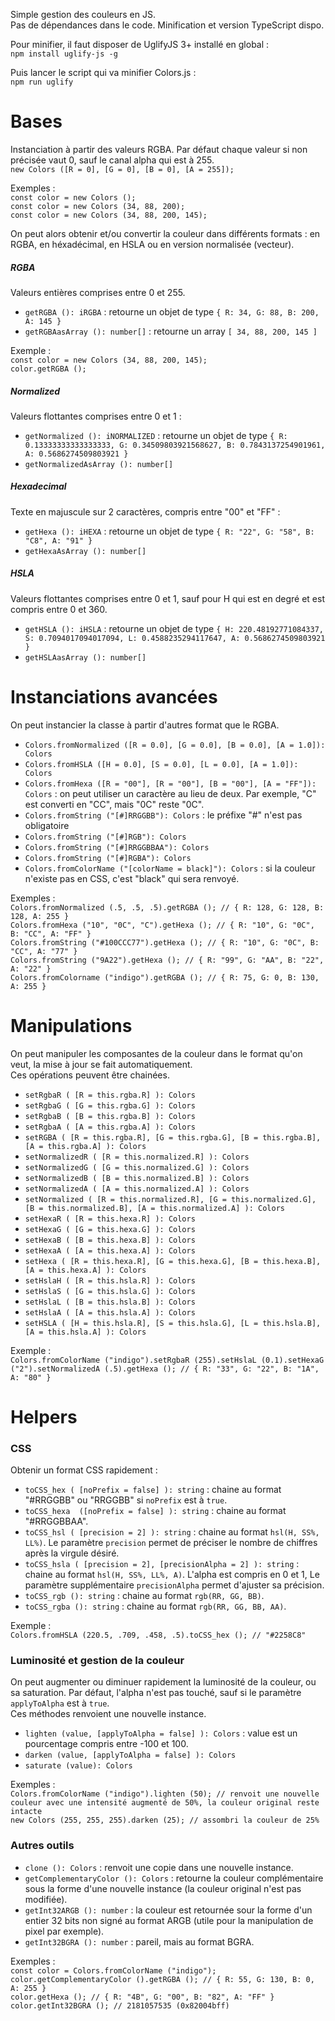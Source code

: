 Simple gestion des couleurs en JS.  
Pas de dépendances dans le code. Minification et version TypeScript dispo.

Pour minifier, il faut disposer de UglifyJS 3+ installé en global :  
`npm install uglify-js -g`

Puis lancer le script qui va minifier Colors.js :  
`npm run uglify`

# Bases

Instanciation à partir des valeurs RGBA. Par défaut chaque valeur si non précisée vaut 0, sauf le canal alpha qui est à 255.  
`new Colors ([R = 0], [G = 0], [B = 0], [A = 255]);`  

Exemples :  
```const color = new Colors ();```  
```const color = new Colors (34, 88, 200);```  
```const color = new Colors (34, 88, 200, 145);```

On peut alors obtenir et/ou convertir la couleur dans différents formats : en RGBA, en héxadécimal, en HSLA ou en version normalisée (vecteur).  

##### RGBA  
Valeurs entières comprises entre 0 et 255.
* `getRGBA (): iRGBA` : retourne un objet de type `{ R: 34, G: 88, B: 200, A: 145 }`
* `getRGBAasArray (): number[]` : retourne un array `[ 34, 88, 200, 145 ]`
 
Exemple :  
```const color = new Colors (34, 88, 200, 145);```  
```color.getRGBA ();```  

  
##### Normalized
Valeurs flottantes comprises entre 0 et 1 :
* `getNormalized (): iNORMALIZED` : retourne un objet de type `{ R: 0.13333333333333333, G: 0.34509803921568627, B: 0.7843137254901961, A: 0.5686274509803921 }`
* `getNormalizedAsArray (): number[]`


##### Hexadecimal
Texte en majuscule sur 2 caractères, compris entre "00" et "FF" :  
* `getHexa (): iHEXA` : retourne un objet de type `{ R: "22", G: "58", B: "C8", A: "91" }`
* `getHexaAsArray (): number[]`


##### HSLA
Valeurs flottantes comprises entre 0 et 1, sauf pour H qui est en degré et est compris entre 0 et 360.  
* `getHSLA (): iHSLA` : retourne un objet de type `{ H: 220.48192771084337, S: 0.7094017094017094, L: 0.4588235294117647, A: 0.5686274509803921 }`
* `getHSLAasArray (): number[]`


# Instanciations avancées
On peut instancier la classe à partir d'autres format que le RGBA.  

* `Colors.fromNormalized ([R = 0.0], [G = 0.0], [B = 0.0], [A = 1.0]): Colors`
* `Colors.fromHSLA ([H = 0.0], [S = 0.0], [L = 0.0], [A = 1.0]): Colors`
* `Colors.fromHexa ([R = "00"], [R = "00"], [B = "00"], [A = "FF"]): Colors` : on peut utiliser un caractère au lieu de deux. Par exemple, "C" est converti en "CC", mais "0C" reste "0C".
* `Colors.fromString ("[#]RRGGBB"): Colors` : le préfixe "#" n'est pas obligatoire
* `Colors.fromString ("[#]RGB"): Colors`
* `Colors.fromString ("[#]RRGGBBAA"): Colors`
* `Colors.fromString ("[#]RGBA"): Colors`
* `Colors.fromColorName ("[colorName = black]"): Colors` : si la couleur n'existe pas en CSS, c'est "black" qui sera renvoyé.

Exemples :   
```Colors.fromNormalized (.5, .5, .5).getRGBA (); // { R: 128, G: 128, B: 128, A: 255 }```  
```Colors.fromHexa ("10", "0C", "C").getHexa (); // { R: "10", G: "0C", B: "CC", A: "FF" }```  
```Colors.fromString ("#100CCC77").getHexa (); // { R: "10", G: "0C", B: "CC", A: "77" }```  
```Colors.fromString ("9A22").getHexa (); // { R: "99", G: "AA", B: "22", A: "22" }```  
```Colors.fromColorname ("indigo").getRGBA (); // { R: 75, G: 0, B: 130, A: 255 }```  



# Manipulations
On peut manipuler les composantes de la couleur dans le format qu'on veut, la mise à jour se fait automatiquement.  
Ces opérations peuvent être chainées.  

* `setRgbaR ( [R = this.rgba.R] ): Colors`
* `setRgbaG ( [G = this.rgba.G] ): Colors`
* `setRgbaB ( [B = this.rgba.B] ): Colors`
* `setRgbaA ( [A = this.rgba.A] ): Colors`
* `setRGBA ( [R = this.rgba.R], [G = this.rgba.G], [B = this.rgba.B], [A = this.rgba.A] ): Colors`  
* `setNormalizedR ( [R = this.normalized.R] ): Colors`
* `setNormalizedG ( [G = this.normalized.G] ): Colors`
* `setNormalizedB ( [B = this.normalized.B] ): Colors`
* `setNormalizedA ( [A = this.normalized.A] ): Colors`
* `setNormalized ( [R = this.normalized.R], [G = this.normalized.G], [B = this.normalized.B], [A = this.normalized.A] ): Colors`
* `setHexaR ( [R = this.hexa.R] ): Colors`
* `setHexaG ( [G = this.hexa.G] ): Colors`
* `setHexaB ( [B = this.hexa.B] ): Colors`
* `setHexaA ( [A = this.hexa.A] ): Colors`
* `setHexa ( [R = this.hexa.R], [G = this.hexa.G], [B = this.hexa.B], [A = this.hexa.A] ): Colors`
* `setHslaH ( [R = this.hsla.R] ): Colors`
* `setHslaS ( [G = this.hsla.G] ): Colors`
* `setHslaL ( [B = this.hsla.B] ): Colors`
* `setHslaA ( [A = this.hsla.A] ): Colors`
* `setHSLA ( [H = this.hsla.R], [S = this.hsla.G], [L = this.hsla.B], [A = this.hsla.A] ): Colors`

Exemple :   
```Colors.fromColorName ("indigo").setRgbaR (255).setHslaL (0.1).setHexaG ("2").setNormalizedA (.5).getHexa (); // { R: "33", G: "22", B: "1A", A: "80" }```

# Helpers
### CSS
Obtenir un format CSS rapidement :  
* `toCSS_hex ( [noPrefix = false] ): string` : chaine au format "#RRGGBB" ou "RRGGBB" si `noPrefix` est à `true`. 
* `toCSS_hexa  ([noPrefix = false] ): string` : chaine au format "#RRGGBBAA".
* `toCSS_hsl ( [precision = 2] ): string` : chaine au format `hsl(H, SS%, LL%)`. Le paramètre `precision` permet de préciser le nombre de chiffres après la virgule désiré.
* `toCSS_hsla ( [precision = 2], [precisionAlpha = 2] ): string` : chaine au format `hsl(H, SS%, LL%, A)`. L'alpha est compris en 0 et 1, Le paramètre supplémentaire `precisionAlpha` permet d'ajuster sa précision. 
* `toCSS_rgb (): string` : chaine au format `rgb(RR, GG, BB)`.
* `toCSS_rgba (): string` : chaine au format `rgb(RR, GG, BB, AA)`.  

Exemple :  
```Colors.fromHSLA (220.5, .709, .458, .5).toCSS_hex (); // "#2258C8"```

### Luminosité et gestion de la couleur
On peut augmenter ou diminuer rapidement la luminosité de la couleur, ou sa saturation. Par défaut, l'alpha n'est pas touché, sauf si le paramètre `applyToAlpha` est à `true`.  
Ces méthodes renvoient une nouvelle instance.
* `lighten (value, [applyToAlpha = false] ): Colors` : value est un pourcentage compris entre -100 et 100.
* `darken (value, [applyToAlpha = false] ): Colors`
* `saturate (value): Colors`

Exemples :  
```Colors.fromColorName ("indigo").lighten (50); // renvoit une nouvelle couleur avec une intensité augmenté de 50%, la couleur original reste intacte```  
```new Colors (255, 255, 255).darken (25); // assombri la couleur de 25%```  

### Autres outils
* `clone (): Colors` : renvoit une copie dans une nouvelle instance. 
* `getComplementaryColor (): Colors` : retourne la couleur complémentaire sous la forme d'une nouvelle instance (la couleur original n'est pas modifiée). 
* `getInt32ARGB (): number` : la couleur est retournée sour la forme d'un entier 32 bits non signé au format ARGB (utile pour la manipulation de pixel par exemple). 
* `getInt32BGRA (): number` : pareil, mais au format BGRA.

Exemples :  
```const color = Colors.fromColorName ("indigo");```  
```color.getComplementaryColor ().getRGBA (); // { R: 55, G: 130, B: 0, A: 255 }```    
```color.getHexa (); // { R: "4B", G: "00", B: "82", A: "FF" }```  
```color.getInt32BGRA (); // 2181057535 (0x82004bff)```